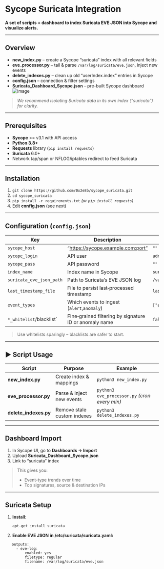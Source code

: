 # Sycope Suricata Integration

**A set of scripts + dashboard to index Suricata EVE JSON into Sycope and visualize alerts.**

---

##  Overview
- **new_index.py** – create a Sycope “suricata” index with all relevant fields  
- **eve_processor.py** – tail & parse `/var/log/suricata/eve.json`, inject new events  
- **delete_indexes.py** – clean up old “userIndex.index” entries in Sycope  
- **config.json** – connection & filter settings  
- **Suricata_Dashboard_Sycope.json** – pre-built Sycope dashboard
![image](https://github.com/user-attachments/assets/05651483-587e-442c-a877-240cdb92a4a7)

>  _We recommend isolating Suricata data in its own index (“suricata”) for clarity._

---

##  Prerequisites
- **Sycope** >= v3.1 with API access  
- **Python 3.8+**  
- **Requests** library (`pip install requests`)  
- **Suricata** 6.0+  
- Network tap/span or NFLOG/iptables redirect to feed Suricata  

---

##  Installation
1. `git clone https://github.com/0x2e8b/sycope_suricata.git`  
2. `cd sycope_suricata`  
3. `pip install -r requirements.txt` *(or `pip install requests`)*  
4. Edit **config.json** (see next)

---

##  Configuration (`config.json`)
| Key                     | Description                                                       | Default            |
|-------------------------|-------------------------------------------------------------------|--------------------|
| `sycope_host`           | “https://sycope.example.com:port”                                 | `""`               |
| `sycope_login`          | API user                                                          | `admin`            |
| `sycope_pass`           | API password                                                      | `""`               |
| `index_name`            | Index name in Sycope                                              | `suricata`         |
| `suricata_eve_json_path`| Path to Suricata’s EVE JSON log                                   | `/var/log/suricata/eve.json` |
| `last_timestamp_file`   | File to persist last‐processed timestamp                          | `last_timestamp.txt` |
| `event_types`           | Which events to ingest (`alert`,`anomaly`)                        | `["anomaly","alert"]` |
| `*_whitelist`/blacklist`| Fine‐grained filtering by signature ID or anomaly name            | `false` / `[]`     |

>  Use whitelists sparingly – blacklists are safer to start.

---

## ▶ Script Usage

| Script               | Purpose                                    | Example                                        |
|----------------------|--------------------------------------------|------------------------------------------------|
| **new_index.py**     | Create index & mappings                    | `python3 new_index.py`                          |
| **eve_processor.py** | Parse & inject new events                  | `python3 eve_processor.py` *(cron every min)*   |
| **delete_indexes.py**| Remove stale custom indexes                | `python3 delete_indexes.py`                     |

---

##  Dashboard Import

1. In Sycope UI, go to **Dashboards → Import**  
2. Upload **Suricata_Dashboard_Sycope.json**  
3. Link to “suricata” index  

>  This gives you:  
> - Event-type trends over time  
> - Top signatures, source & destination IPs  

---

##  Suricata Setup
1. **Install**:  
   ```bash
   apt-get install suricata

2. **Enable EVE JSON in /etc/suricata/suricata.yaml:**
```
   outputs:
     - eve-log:
         enabled: yes
         filetype: regular
         filename: /var/log/suricata/eve.json
